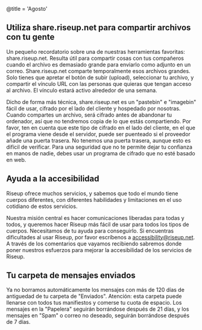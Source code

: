 @title = 'Agosto'

Utiliza share.riseup.net para compartir archivos con tu gente
----------------------------------------------------------

Un pequeño recordatorio sobre una de nuestras herramientas favoritas:
share.riseup.net. Resulta útil para compartir cosas con tus compañeros
cuando el archivo es demasiado grande para enviarlo como adjunto en un
correo. Share.riseup.net comparte temporalmente esos archivos grandes.
Solo tienes que apretar el botón de subir (upload), seleccionar tu
archivo, y compartir el vínculo URL con las personas que quieras que
tengan acceso al archivo. El vínculo estará activo alrededor de una
semana.

Dicho de forma más técnica, share.riseup.net es un "pastebin" e
"imagebin" fácil de usar, cifrado por el lado del cliente y hospedado
por nosotras. Cuando compartes un archivo, será cifrado antes de
abandonar tu ordenador, así que no tendremos copia de lo que estás
compartiendo. Por favor, ten en cuenta que este tipo de cifrado en el
lado del cliente, en el que el programa viene desde el servidor, puede
ser puenteado si el proveedor añade una puerta trasera. No tenemos una
puerta trasera, aunque esto es difícil de verificar. Para una seguridad
que no te permite dejar tu confianza en manos de nadie, debes usar un
programa de cifrado que no esté basado en web.


Ayuda a la accesibilidad
----------------------------------------------------------

Riseup ofrece muchos servicios, y sabemos que todo el mundo tiene
cuerpos diferentes, con diferentes habilidades y limitaciones en el uso
cotidiano de estos servicios. 

Nuestra misión central es hacer comunicaciones liberadas para todas y
todos, y queremos hacer Riseup más fácil de usar para todos los tipos de
cuerpos. Necesitamos de tu ayuda para conseguirlo. Si encuentras
dificultades al usar Riseup, por favor escríbenos a
accessibility@riseup.net. A través de los comentarios que vayamos
recibiendo sabremos donde poner nuestros esfuerzos para mejorar la
accesibilidad de los servicios de Riseup.


Tu carpeta de mensajes enviados
----------------------------------------------------------

Ya no borramos automáticamente los mensajes con más de 120 días de
antiguedad de tu carpeta de "Enviados". Atención: esta carpeta puede
llenarse con todos tus manifiestos y comerse tu cuota de espacio. Los
mensajes en la "Papelera" seguirán borrándose después de 21 días, y los
mensajes en "Spam" o correo no deseado, seguirán borrándose después de 7
días.

